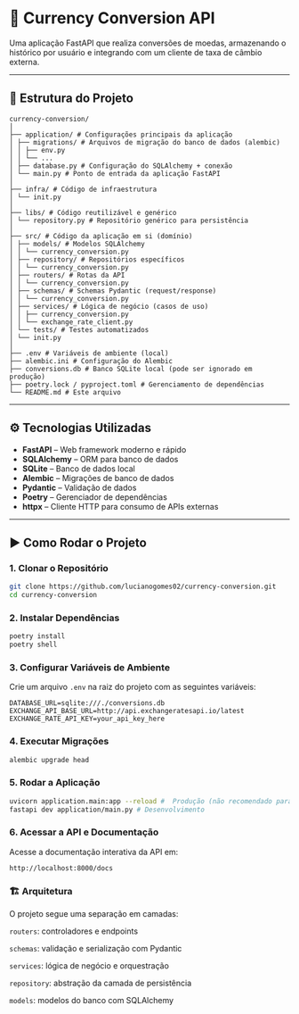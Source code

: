 # 💱 Currency Conversion API

Uma aplicação FastAPI que realiza conversões de moedas, armazenando o histórico por usuário e integrando com um cliente de taxa de câmbio externa.

---

## 📁 Estrutura do Projeto

````
currency-conversion/
│
├── application/ # Configurações principais da aplicação
│ ├── migrations/ # Arquivos de migração do banco de dados (alembic)
│ │ ├── env.py
│ │ └── ...
│ ├── database.py # Configuração do SQLAlchemy + conexão
│ └── main.py # Ponto de entrada da aplicação FastAPI
│
├── infra/ # Código de infraestrutura
│ └── init.py
│
├── libs/ # Código reutilizável e genérico
│ └── repository.py # Repositório genérico para persistência
│
├── src/ # Código da aplicação em si (domínio)
│ ├── models/ # Modelos SQLAlchemy
│ │ └── currency_conversion.py
│ ├── repository/ # Repositórios específicos
│ │ └── currency_conversion.py
│ ├── routers/ # Rotas da API
│ │ └── currency_conversion.py
│ ├── schemas/ # Schemas Pydantic (request/response)
│ │ └── currency_conversion.py
│ ├── services/ # Lógica de negócio (casos de uso)
│ │ ├── currency_conversion.py
│ │ └── exchange_rate_client.py
│ └── tests/ # Testes automatizados
│ └── init.py
│
├── .env # Variáveis de ambiente (local)
├── alembic.ini # Configuração do Alembic
├── conversions.db # Banco SQLite local (pode ser ignorado em produção)
├── poetry.lock / pyproject.toml # Gerenciamento de dependências
└── README.md # Este arquivo
````

---

## ⚙️ Tecnologias Utilizadas

- **FastAPI** – Web framework moderno e rápido
- **SQLAlchemy** – ORM para banco de dados
- **SQLite** – Banco de dados local
- **Alembic** – Migrações de banco de dados
- **Pydantic** – Validação de dados
- **Poetry** – Gerenciador de dependências
- **httpx** – Cliente HTTP para consumo de APIs externas

---

## ▶️ Como Rodar o Projeto

### 1. Clonar o Repositório

```bash
git clone https://github.com/lucianogomes02/currency-conversion.git
cd currency-conversion
```

### 2. Instalar Dependências

```bash
poetry install
poetry shell
```

### 3. Configurar Variáveis de Ambiente
Crie um arquivo `.env` na raiz do projeto com as seguintes variáveis:

```env
DATABASE_URL=sqlite:///./conversions.db
EXCHANGE_API_BASE_URL=http://api.exchangeratesapi.io/latest
EXCHANGE_RATE_API_KEY=your_api_key_here
```

### 4. Executar Migrações

```bash
alembic upgrade head
```

### 5. Rodar a Aplicação

```bash
uvicorn application.main:app --reload #  Produção (não recomendado para desenvolvimento)
fastapi dev application/main.py # Desenvolvimento
```

### 6. Acessar a API e Documentação
Acesse a documentação interativa da API em:

```
http://localhost:8000/docs
```

### 🏗️ Arquitetura

O projeto segue uma separação em camadas:

```routers```: controladores e endpoints

```schemas```: validação e serialização com Pydantic

```services```: lógica de negócio e orquestração

```repository```: abstração da camada de persistência

```models```: modelos do banco com SQLAlchemy